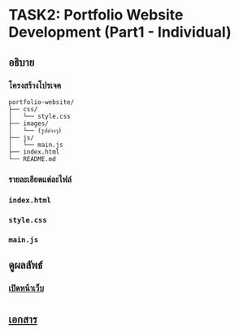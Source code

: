 # TASK2: Portfolio Website Development (Part1 - Individual)

## อธิบาย
### โครงสร้างโปรเจค
    portfolio-website/
    ├── css/
    │   └── style.css 
    ├── images/
    │   └── (รูปต่างๆ)
    ├── js/
    │   └── main.js
    ├── index.html
    └── README.md

### รายละเอียดแต่ละไฟล์
### `index.html`


### `style.css`


### `main.js`



## ดูผลลัพธ์
### [เปิดหน้าเว็บ](https://glittery-entremet-50e1db.netlify.app/)

#
## [เอกสาร](https://docs.google.com/document/d/1hYre0H2HP14MMLvdJGrSVabYcQoCqot027pVOkrlygE/edit?usp=sharing)
